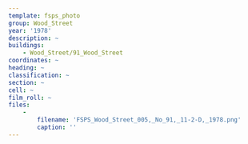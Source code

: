 ```yaml
---
template: fsps_photo
group: Wood_Street
year: '1978'
description: ~
buildings:
    - Wood_Street/91_Wood_Street
coordinates: ~
heading: ~
classification: ~
section: ~
cell: ~
film_roll: ~
files:
    -
        filename: 'FSPS_Wood_Street_005,_No_91,_11-2-D,_1978.png'
        caption: ''
---
```

